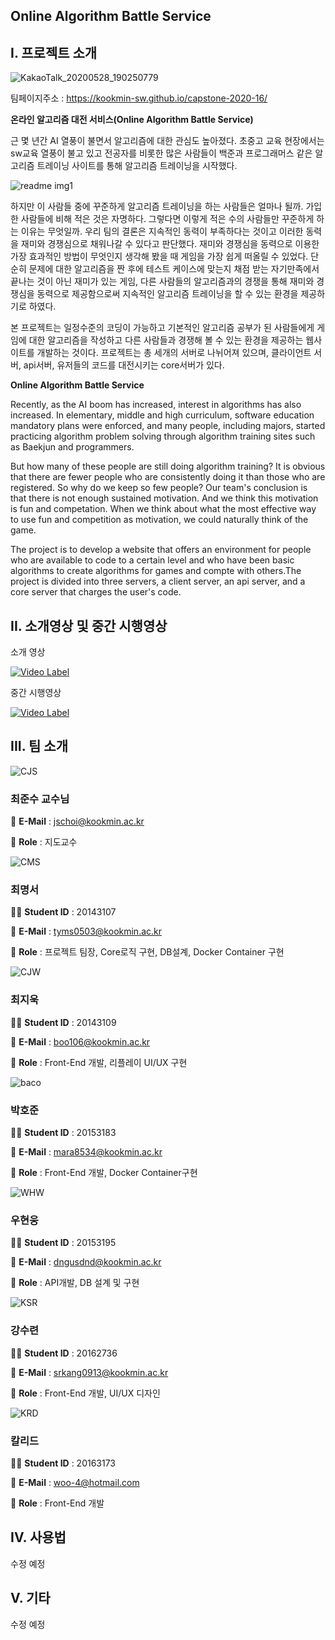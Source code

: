 ## Online Algorithm Battle Service


## I. 프로젝트 소개



![KakaoTalk_20200528_190250779](https://user-images.githubusercontent.com/17774917/83146806-c17ebf00-a131-11ea-8257-24178f9b316a.png)

팀페이지주소 : https://kookmin-sw.github.io/capstone-2020-16/


**온라인 알고리즘 대전 서비스(Online Algorithm Battle Service)**


  근 몇 년간 AI 열풍이 불면서 알고리즘에 대한 관심도 높아졌다. 초중고 교육 현장에서는 sw교육 열풍이 불고 있고 전공자를 비롯한 많은 사람들이 백준과 프로그래머스 같은 알고리즘 트레이닝 사이트를 통해 알고리즘 트레이닝을 시작했다. 


![readme img1](https://user-images.githubusercontent.com/17774917/77534955-07729900-6edd-11ea-8764-affc5b9d1807.JPG)

  하지만 이 사람들 중에 꾸준하게 알고리즘 트레이닝을 하는 사람들은 얼마나 될까. 가입한 사람들에 비해 적은 것은 자명하다. 그렇다면 이렇게 적은 수의 사람들만 꾸준하게 하는 이유는 무엇일까. 우리 팀의 결론은 지속적인 동력이 부족하다는 것이고 이러한 동력을 재미와 경쟁심으로 채워나갈 수 있다고 판단했다.
재미와 경쟁심을 동력으로 이용한 가장 효과적인 방법이 무엇인지 생각해 봤을 때 게임을 가장 쉽게 떠올릴 수 있었다. 단순히 문제에 대한 알고리즘을 짠 후에 테스트 케이스에 맞는지 채점 받는 자기만족에서 끝나는 것이 아닌 재미가 있는 게임, 다른 사람들의 알고리즘과의 경쟁을 통해 재미와 경쟁심을 동력으로 제공함으로써 지속적인 알고리즘 트레이닝을 할 수 있는 환경을 제공하기로 하였다. 

  본 프로젝트는 일정수준의 코딩이 가능하고 기본적인 알고리즘 공부가 된 사람들에게 게임에 대한 알고리즘을 작성하고 다른 사람들과 경쟁해 볼 수 있는 환경을 제공하는 웹사이트를 개발하는 것이다. 프로젝트는 총 세개의 서버로 나뉘어져 있으며, 클라이언트 서버, api서버, 유저들의 코드를 대전시키는 core서버가 있다.
  
  
  
**Online Algorithm Battle Service**

 Recently, as the AI boom has increased, interest in algorithms has also increased. In elementary, middle and high curriculum, software education mandatory plans were enforced, and many people, including majors, started practicing algorithm problem solving through algorithm training sites such as Baekjun and programmers.

 But how many of these people are still doing algorithm training? It is obvious that there are fewer people who are consistently doing it than those who are registered. So why do we keep so few people? Our team's conclusion is that there is not enough sustained motivation. And we think this motivation is fun and competation. When we think about what the most effective way to use fun and competition as motivation, we could naturally think of the game.
 
 The project is to develop a website that offers an environment for people who are available to code to a certain level and who have been basic algorithms to create algorithms for games and compte with others.The project is divided into three servers, a client server, an api server, and a core server that charges the user's code.




## II. 소개영상 및 중간 시행영상

소개 영상

[![Video Label](http://img.youtube.com/vi/onwGQSGU9kc/0.jpg)](https://www.youtube.com/watch?v=onwGQSGU9kc&feature=youtu.be)


중간 시행영상

[![Video Label](http://img.youtube.com/vi/0Gv2LHSX710/0.jpg)](https://www.youtube.com/watch?v=0Gv2LHSX710&feature=youtu.be)

## III. 팀 소개

![CJS](https://user-images.githubusercontent.com/17774917/77532770-ea3bcb80-6ed8-11ea-84f3-f43deccd5432.JPG)

### 최준수 교수님

📧 **E-Mail** : jschoi@kookmin.ac.kr

📌 **Role**   : 지도교수


![CMS](https://user-images.githubusercontent.com/17774917/77533673-a8ac2000-6eda-11ea-8002-33fac8a50e5a.JPG)



### 최명서

👨‍💻 **Student ID**    : 20143107

📧 **E-Mail** : tyms0503@kookmin.ac.kr

📌 **Role**   : 프로젝트 팀장, Core로직 구현, DB설계, Docker Container 구현




![CJW](https://user-images.githubusercontent.com/17774917/77534006-44d62700-6edb-11ea-8e9b-9e3a26521161.png)

### 최지욱

👨‍💻 **Student ID**    : 20143109

📧 **E-Mail** : boo106@kookmin.ac.kr

📌 **Role**   : Front-End 개발, 리플레이 UI/UX 구현




![baco](https://user-images.githubusercontent.com/17774917/77658505-2430ce80-6fba-11ea-9edd-5469ba88a299.jpg)


### 박호준

👨‍💻 **Student ID**    : 20153183

📧 **E-Mail** : mara8534@kookmin.ac.kr

📌 **Role**   : Front-End 개발, Docker Container구현




![WHW](https://user-images.githubusercontent.com/17774917/77534210-95e61b00-6edb-11ea-9cbc-736274139e3a.jpg)

### 우현웅

👨‍💻 **Student ID**    : 20153195

📧 **E-Mail** : dngusdnd@kookmin.ac.kr

📌 **Role**   : API개발, DB 설계 및 구현




![KSR](https://user-images.githubusercontent.com/17774917/77534252-a4cccd80-6edb-11ea-8460-0364b64a4a94.png)


### 강수련

👩‍💻 **Student ID**    : 20162736

📧 **E-Mail** : srkang0913@kookmin.ac.kr

📌 **Role**   : Front-End 개발, UI/UX 디자인




![KRD](https://user-images.githubusercontent.com/17774917/77534337-ce85f480-6edb-11ea-9ce9-bfeb89ccbad5.jpg)

### 칼리드

👨‍💻 **Student ID**    : 20163173

📧 **E-Mail** : woo-4@hotmail.com

📌 **Role**   : Front-End 개발



## IV. 사용법

수정 예정


## V. 기타


수정 예정

